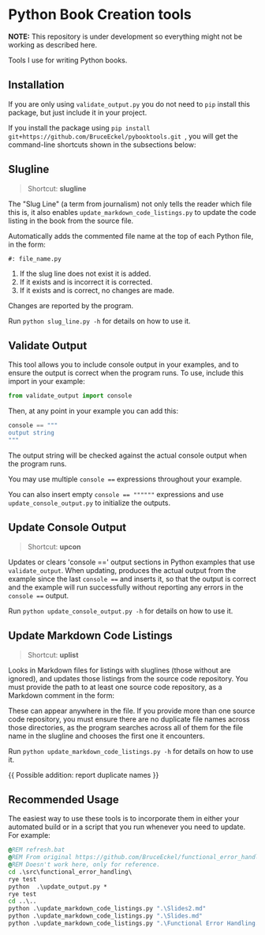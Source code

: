 # Python Book Creation tools

**NOTE:** This repository is under development so
everything might not be working as described here.

Tools I use for writing Python books.

## Installation

If you are only using `validate_output.py` you do not need
to `pip` install this package, but just include it in your project.

If you install the package using `pip install git+https://github.com/BruceEckel/pybooktools.git
`, you will get the command-line shortcuts shown in the subsections below:

## Slugline

> Shortcut: **slugline**

The "Slug Line" (a term from journalism) not only tells the reader which file
this is, it also enables `update_markdown_code_listings.py` to update the
code listing in the book from the source file.

Automatically adds the commented file name at the top of each Python file,
in the form:
```text
#: file_name.py
```
1. If the slug line does not exist it is added.
2. If it exists and is incorrect it is corrected.
3. If it exists and is correct, no changes are made.

Changes are reported by the program.

Run `python slug_line.py -h` for details on how to use it.

## Validate Output

This tool allows you to include console output in your examples, and
to ensure the output is correct when the program runs. To use, include
this import in your example:
```python
from validate_output import console
```
Then, at any point in your example you can add this:
```python
console == """
output string
"""
```
The output string will be checked against the actual console output when
the program runs.

You may use multiple `console ==` expressions throughout your example.

You can also insert empty `console == """"""` expressions and use 
`update_console_output.py` to initialize the outputs.

## Update Console Output

> Shortcut: **upcon**

Updates or clears 'console ==' output sections in Python examples that use
`validate_output`. When updating, produces the actual output from the example since
the last `console ==` and inserts it, so that the output is correct and the example
will run successfully without reporting any errors in the `console ==` output.

Run `python update_console_output.py -h` for details on how to use it.

## Update Markdown Code Listings

> Shortcut: **uplist**

Looks in Markdown files for listings with sluglines (those without are ignored),
and updates those listings from the source code repository.
You must provide the path to at least one source code repository,
as a Markdown comment in the form:
<!-- #[code_location] ./src/functional_error_handling -->
These can appear anywhere in the file.
If you provide more than one source code repository, you must ensure
there are no duplicate file names across those directories, as the program
searches across all of them for the file name in the slugline and
chooses the first one it encounters.

Run `python update_markdown_code_listings.py -h` for details on how to use it.

{{ Possible addition: report duplicate names }}

## Recommended Usage

The easiest way to use these tools is to incorporate them in either
your automated build or in a script that you run whenever you need to
update. For example:
```bat
@REM refresh.bat
@REM From original https://github.com/BruceEckel/functional_error_handling
@REM Doesn't work here, only for reference.
cd .\src\functional_error_handling\
rye test
python  .\update_output.py *
rye test
cd ..\..
python .\update_markdown_code_listings.py ".\Slides2.md"
python .\update_markdown_code_listings.py ".\Slides.md"
python .\update_markdown_code_listings.py ".\Functional Error Handling.md"
```
